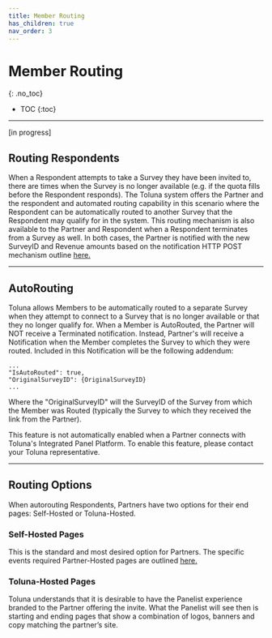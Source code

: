 ```yaml
---
title: Member Routing
has_children: true
nav_order: 3
---
```



# Member Routing
{: .no_toc}

* TOC
{:toc}

---

[in progress]

## Routing Respondents

When a Respondent attempts to take a Survey they have been invited to, there are times when the Survey is no longer available (e.g. if the quota fills before the Respondent responds). The Toluna system offers the Partner and the respondent and automated routing capability in this scenario where the Respondent can be automatically routed to another Survey that the Respondent may qualify for in the system. This routing mechanism is also available to the Partner and Respondent when a Respondent terminates from a Survey as well. In both cases, the Partner is notified with the new SurveyID and Revenue amounts based on the notification HTTP POST mechanism outline [here.](/notifications/memberstatus)

---

## AutoRouting

Toluna allows Members to be automatically routed to a separate Survey when they attempt to connect to a Survey that is no longer available or that they no longer qualify for. When a Member is AutoRouted, the Partner will NOT receive a Terminated notification. Instead, Partner's will receive a Notification when the Member completes the Survey to which they were routed. Included in this Notification will be the following addendum:

```
...
"IsAutoRouted": true,
"OriginalSurveyID": {OriginalSurveyID}
...
```

Where the "OriginalSurveyID" will the SurveyID of the Survey from which the Member was Routed (typically the Survey to which they received the link from the Partner).

This feature is not automatically enabled when a Partner connects with Toluna's Integrated Panel Platform. To enable this feature, please contact your Toluna representative.


---

## Routing Options

When autorouting Respondents, Partners have two options for their end pages: Self-Hosted or Toluna-Hosted.

### Self-Hosted Pages

This is the standard and most desired option for Partners. The specific events required Partner-Hosted pages are outlined [here.](\memberrouting\endpages)

### Toluna-Hosted Pages

Toluna understands that it is desirable to have the Panelist experience branded to the Partner offering the invite. What the Panelist will see then is starting and ending pages that show a combination of logos, banners and copy matching the partner’s site.